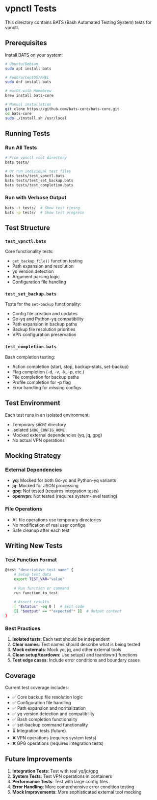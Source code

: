 # vpnctl Tests

This directory contains BATS (Bash Automated Testing System) tests for vpnctl.

## Prerequisites

Install BATS on your system:

```bash
# Ubuntu/Debian
sudo apt install bats

# Fedora/CentOS/RHEL
sudo dnf install bats

# macOS with Homebrew
brew install bats-core

# Manual installation
git clone https://github.com/bats-core/bats-core.git
cd bats-core
sudo ./install.sh /usr/local
```

## Running Tests

### Run All Tests
```bash
# From vpnctl root directory
bats tests/

# Or run individual test files
bats tests/test_vpnctl.bats
bats tests/test_set_backup.bats
bats tests/test_completion.bats
```

### Run with Verbose Output
```bash
bats -t tests/  # Show test timing
bats -p tests/  # Show test progress
```

## Test Structure

### `test_vpnctl.bats`
Core functionality tests:
- `get_backup_file()` function testing
- Path expansion and resolution
- yq version detection
- Argument parsing logic
- Configuration file handling

### `test_set_backup.bats`
Tests for the `set-backup` functionality:
- Config file creation and updates
- Go-yq and Python-yq compatibility
- Path expansion in backup paths
- Backup file resolution priorities
- VPN configuration preservation

### `test_completion.bats`
Bash completion testing:
- Action completion (start, stop, backup-stats, set-backup)
- Flag completion (-d, -v, -k, -p, etc.)
- File completion for backup paths
- Profile completion for -p flag
- Error handling for missing configs

## Test Environment

Each test runs in an isolated environment:
- Temporary `$HOME` directory
- Isolated `$XDG_CONFIG_HOME`
- Mocked external dependencies (yq, jq, gpg)
- No actual VPN operations

## Mocking Strategy

### External Dependencies
- **yq**: Mocked for both Go-yq and Python-yq variants
- **jq**: Mocked for JSON processing
- **gpg**: Not tested (requires integration tests)
- **openvpn**: Not tested (requires system-level testing)

### File Operations
- All file operations use temporary directories
- No modification of real user configs
- Safe cleanup after each test

## Writing New Tests

### Test Function Format
```bash
@test "descriptive test name" {
    # Setup test data
    export TEST_VAR="value"
    
    # Run function or command
    run function_to_test
    
    # Assert results
    [ "$status" -eq 0 ]  # Exit code
    [[ "$output" == *"expected"* ]]  # Output content
}
```

### Best Practices
1. **Isolated tests**: Each test should be independent
2. **Clear names**: Test names should describe what is being tested
3. **Mock externals**: Mock yq, jq, and other external tools
4. **Clean setup/teardown**: Use setup() and teardown() functions
5. **Test edge cases**: Include error conditions and boundary cases

## Coverage

Current test coverage includes:
- ✅ Core backup file resolution logic
- ✅ Configuration file handling
- ✅ Path expansion and normalization
- ✅ yq version detection and compatibility
- ✅ Bash completion functionality
- ✅ set-backup command functionality
- ⏳ Integration tests (future)
- ❌ VPN operations (requires system tests)
- ❌ GPG operations (requires integration tests)

## Future Improvements

1. **Integration Tests**: Test with real yq/jq/gpg
2. **System Tests**: Test VPN operations in containers
3. **Performance Tests**: Test with large config files
4. **Error Handling**: More comprehensive error condition testing
5. **Mock Improvements**: More sophisticated external tool mocking